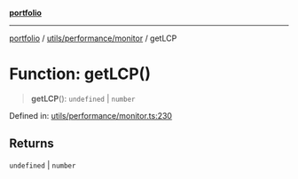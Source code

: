 [**portfolio**](../../../../README.md)

***

[portfolio](../../../../modules.md) / [utils/performance/monitor](../README.md) / getLCP

# Function: getLCP()

> **getLCP**(): `undefined` \| `number`

Defined in: [utils/performance/monitor.ts:230](https://github.com/tnorlund/Portfolio/blob/538cf698f1591eb0dd4327be6305ee87aa0e8aaa/portfolio/utils/performance/monitor.ts#L230)

## Returns

`undefined` \| `number`
